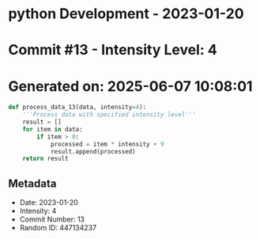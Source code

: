 ﻿# python Development - 2023-01-20
# Commit #13 - Intensity Level: 4
# Generated on: 2025-06-07 10:08:01
```python
def process_data_13(data, intensity=4):
    '''Process data with specified intensity level'''
    result = []
    for item in data:
        if item > 0:
            processed = item * intensity + 9
            result.append(processed)
    return result
```
## Metadata
- Date: 2023-01-20
- Intensity: 4
- Commit Number: 13
- Random ID: 447134237

